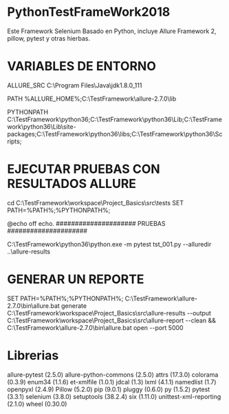 # PythonTestFrameWork2018
Este Framework Selenium Basado en Python, incluye Allure Framework 2, pillow, pytest y otras hierbas.

# VARIABLES DE ENTORNO

ALLURE_SRC
C:\Program Files\Java\jdk1.8.0_111

PATH
%ALLURE_HOME%;C:\TestFramework\allure-2.7.0\lib

PYTHONPATH
C:\TestFramework\python36;C:\TestFramework\python36\Lib;C:\TestFramework\python36\Lib\site-packages;C:\TestFramework\python36\libs;C:\TestFramework\python36\Scripts;

# EJECUTAR PRUEBAS CON RESULTADOS ALLURE 

cd C:\TestFramework\workspace\Project_Basics\src\tests
SET PATH=%PATH%;%PYTHONPATH%;

@echo off
echo. ##################### PRUEBAS #####################

C:\TestFramework\python36\python.exe -m pytest tst_001.py --alluredir ..\allure-results

# GENERAR UN REPORTE


SET PATH=%PATH%;%PYTHONPATH%;
C:\TestFramework\allure-2.7.0\bin\allure.bat generate C:\TestFramework\workspace\Project_Basics\src\allure-results --output C:\TestFramework\workspace\Project_Basics\src\allure-report --clean && C:\TestFramework\allure-2.7.0\bin\allure.bat open --port 5000


# Librerias
allure-pytest (2.5.0)
allure-python-commons (2.5.0)
attrs (17.3.0)
colorama (0.3.9)
enum34 (1.1.6)
et-xmlfile (1.0.1)
jdcal (1.3)
lxml (4.1.1)
namedlist (1.7)
openpyxl (2.4.9)
Pillow (5.2.0)
pip (9.0.1)
pluggy (0.6.0)
py (1.5.2)
pytest (3.3.1)
selenium (3.8.0)
setuptools (38.2.4)
six (1.11.0)
unittest-xml-reporting (2.1.0)
wheel (0.30.0)
